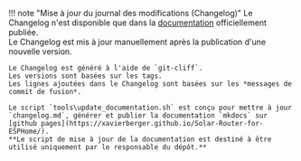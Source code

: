!!! note "Mise à jour du journal des modifications (Changelog)"
    Le Changelog n'est disponible que dans la [documentation](https://xavierberger.github.io/Solar-Router-for-ESPHome/changelog/) officiellement publiée.  
    Le Changelog est mis à jour manuellement après la publication d'une nouvelle version.

    Le Changelog est généré à l'aide de `git-cliff`.  
    Les versions sont basées sur les tags.  
    Les lignes ajoutées dans le Changelog sont basées sur les *messages de commit de fusion*.

    Le script `tools\update_documentation.sh` est conçu pour mettre à jour `changelog.md`, générer et publier la documentation `mkdocs` sur [github pages](https://xavierberger.github.io/Solar-Router-for-ESPHome/).  
    **Le script de mise à jour de la documentation est destiné à être utilisé uniquement par le responsable du dépôt.**
